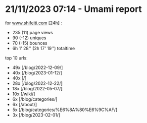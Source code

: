 # 21/11/2023 07:14 - Umami report
for www.shifeiti.com [24h] :

 - 235 (11) page views
 - 90 (-12) uniques
 - 70 (-15) bounces
 - 6h 1' 28'' (2h 17' 19'') totaltime


top 10 urls:
 - 49x [/blog/2022-12-09/]
 - 40x [/blog/2023-01-12/]
 - 40x [/]
 - 28x [/blog/2022-12-22/]
 - 18x [/blog/2022-05-07/]
 - 10x [/wiki/]
 - 6x [/blog/categories/]
 - 6x [/about/]
 - 5x [/blog/categories/%E6%8A%80%E6%9C%AF/]
 - 3x [/blog/2023-02-01/]


